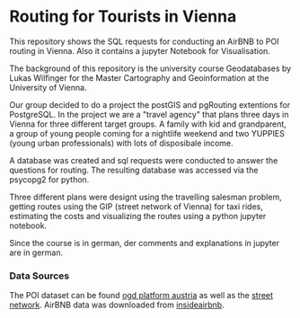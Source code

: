 # Routing for Tourists in Vienna
This repository shows the SQL requests for conducting an AirBNB to POI routing in Vienna. Also it contains a jupyter Notebook for Visualisation.

The background of this repository is the university course Geodatabases by Lukas Wilfinger for the Master Cartography and Geoinformation at the University of Vienna.

Our group decided to do a project the postGIS and pgRouting extentions for PostgreSQL. In the project we are a "travel agency" that plans three days in Vienna for three different target groups. A family with kid and grandparent, a group of young people coming for a nightlife weekend and two YUPPIES (young urban professionals) with lots of disposibale income.

A database was created and sql requests were conducted to answer the questions for routing. The resulting database was accessed via the psycopg2 for python.

Three different plans were designt using the travelling salesman problem, getting routes using the GIP (street network of Vienna) for taxi rides, estimating the costs and visualizing the routes using a python jupyter notebook.

Since the course is in german, der comments and explanations in jupyter are in german.

### Data Sources
The POI dataset can be found [ogd platform austria](https://www.data.gv.at/katalog/dataset/stadt-wien_toplocationsinwien#resources) as well as the [street network](https://www.data.gv.at/katalog/dataset/1039ed7e-97fb-435f-b6cc-f6a105ba5e09#resources). AirBNB data was downloaded from [insideairbnb](http://insideairbnb.com/).